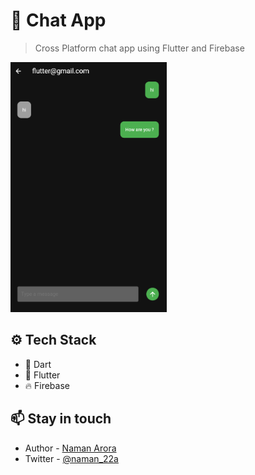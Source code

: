 # 💬 Chat App

> Cross Platform chat app using Flutter and Firebase

<img src="./assets/chat-app.png" alt="Chat App" height="400" width="250" />

## ⚙️ Tech Stack

-   🎯 Dart
-   📘 Flutter
-   🔥 Firebase

## 📫 Stay in touch

-   Author - [Naman Arora](https://namanarora.xyz)
-   Twitter - [@naman_22a](https://twitter.com/naman_22a)

